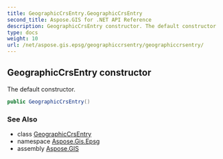 ```yaml
---
title: GeographicCrsEntry.GeographicCrsEntry
second_title: Aspose.GIS for .NET API Reference
description: GeographicCrsEntry constructor. The default constructor
type: docs
weight: 10
url: /net/aspose.gis.epsg/geographiccrsentry/geographiccrsentry/
---
```

## GeographicCrsEntry constructor

The default constructor.

```csharp
public GeographicCrsEntry()
```

### See Also

* class [GeographicCrsEntry](../)
* namespace [Aspose.Gis.Epsg](../../geographiccrsentry/)
* assembly [Aspose.GIS](../../../)


